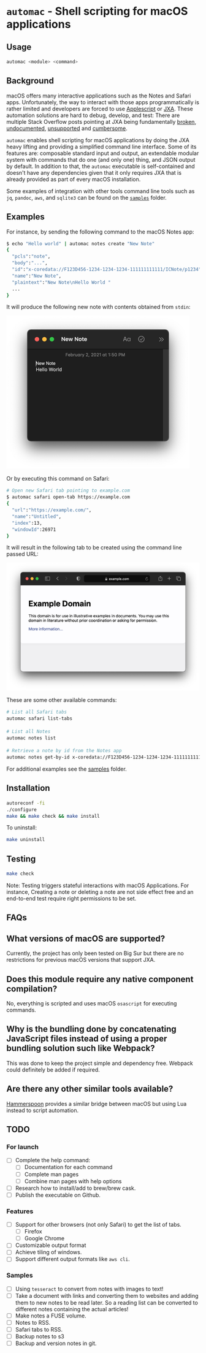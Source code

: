 # `automac` - Shell scripting for macOS applications

## Usage

```sh
automac <module> <command>
```

## Background

macOS offers many interactive applications such as the Notes and Safari apps.
Unfortunately, the way to interact with those apps programmatically is rather
limited and developers are forced to use [Applescript][applescript] or
[JXA][jxa]. These automation solutions are hard to debug, develop, and test:
There are multiple Stack Overflow posts pointing at JXA being fundamentally
[broken][jxa-broken], [undocumented][jxa-undocumented],
[unsupported][jxa-unsupported] and [cumbersome][jxa-cumbersome].

[applescript]: https://developer.apple.com/library/archive/documentation/AppleScript/Conceptual/AppleScriptLangGuide/introduction/ASLR_intro.html#//apple_ref/doc/uid/TP40000983
[jxa]: https://developer.apple.com/library/archive/releasenotes/InterapplicationCommunication/RN-JavaScriptForAutomation/Articles/Introduction.html#//apple_ref/doc/uid/TP40014508
[jxa-broken]: https://stackoverflow.com/a/48271686
[jxa-cumbersome]: https://stackoverflow.com/questions/57217151/how-to-get-multiple-properties-from-objects-in-jxa
[jxa-unsupported]: https://stackoverflow.com/questions/47940322/cant-find-jxa-documentation?rq=1#comment101622733_47940322
[jxa-undocumented]: https://stackoverflow.com/questions/62834881/overcome-the-lack-of-jxa-documentation-by-being-able-to-explore-the-variables-in

`automac` enables shell scripting for macOS applications by doing the JXA heavy
lifting and providing a simplified command line interface. Some of its features
are: composable standard input and output, an extendable modular system with
commands that do one (and only one) thing, and JSON output by default. In
addition to that, the `automac` executable is self-contained and doesn't have
any dependencies given that it only requires JXA that is already provided as
part of every macOS installation.

Some examples of integration with other tools command line tools such as `jq`,
`pandoc`, `aws`, and `sqlite3` can be found on the [`samples`](./samples) folder.

## Examples

For instance, by sending the following command to the macOS Notes app:

```sh
$ echo "Hello world" | automac notes create "New Note"
{
  "pcls":"note",
  "body":"...",
  "id":"x-coredata://F123D456-1234-1234-1234-111111111111/ICNote/p1234",
  "name":"New Note",
  "plaintext":"New Note\nHello World "
  ...
}
```

It will produce the following new note with contents obtained from `stdin`:

![](./docs/new-note.png)

Or by executing this command on Safari:

```sh
# Open new Safari tab pointing to example.com
$ automac safari open-tab https://example.com
{
  "url":"https://example.com/",
  "name":"Untitled",
  "index":13,
  "windowId":26971
}
```

It will result in the following tab to be created using the command line passed
URL:

![](./docs/safari-tab.png)

These are some other available commands:

```sh
# List all Safari tabs
automac safari list-tabs

# List all Notes
automac notes list

# Retrieve a note by id from the Notes app
automac notes get-by-id x-coredata://F123D456-1234-1234-1234-111111111111/ICNote/p1234
```

For additional examples see the [samples](./samples) folder.

## Installation

```sh
autoreconf -fi
./configure
make && make check && make install
```

To uninstall:

```sh
make uninstall
```

## Testing

```sh
make check
```

Note: Testing triggers stateful interactions with macOS Applications. For
instance, Creating a note or deleting a note are not side effect free and an
end-to-end test require right permissions to be set.

## FAQs

## What versions of macOS are supported?

Currently, the project has only been tested on Big Sur but there are no
restrictions for previous macOS versions that support JXA.

## Does this module require any native component compilation?

No, everything is scripted and uses macOS `osascript` for executing commands.

## Why is the bundling done by concatenating JavaScript files instead of using a proper bundling solution such like Webpack?

This was done to keep the project simple and dependency free. Webpack could
definitely be added if required.

## Are there any other similar tools available?

[Hammerspoon](https://github.com/Hammerspoon/hammerspoon) provides a similar
bridge between macOS but using Lua instead to script automation.

## TODO

### For launch

- [ ] Complete the help command:
  - [ ] Documentation for each command
  - [ ] Complete man pages
  - [ ] Combine man pages with help options
- [ ] Research how to install/add to brew/brew cask.
- [ ] Publish the executable on Github.

### Features

- [ ] Support for other browsers (not only Safari) to get the list of tabs.
  - [ ] Firefox
  - [ ] Google Chrome
- [ ] Customizable output format
- [ ] Achieve tiling of windows.
- [ ] Support different output formats like `aws cli`.

### Samples

- [ ] Using `tesseract` to convert from notes with images to text!
- [ ] Take a document with links and converting them to websites and adding
      them to new notes to be read later. So a reading list can be converted to
      different notes containing the actual articles!
- [ ] Make notes a FUSE volume.
- [ ] Notes to RSS.
- [ ] Safari tabs to RSS.
- [ ] Backup notes to s3
- [ ] Backup and version notes in git.
